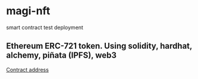 # magi-nft
smart contract test deployment

## Ethereum ERC-721 token. Using solidity, hardhat, alchemy, piñata (IPFS), web3
[Contract address](https://ropsten.etherscan.io/address/0xf8d3d42a27e16217bc6125f2074033a612630abb)
